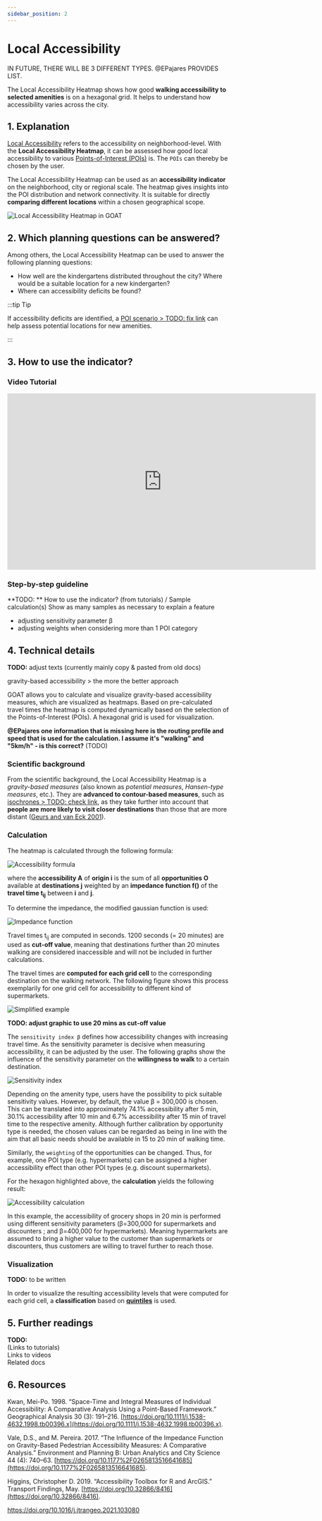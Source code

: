 ```yaml
---
sidebar_position: 2
---
```


# Local Accessibility

IN FUTURE, THERE WILL BE 3 DIFFERENT TYPES. @EPajares PROVIDES LIST. 


The Local Accessibility Heatmap shows how good **walking accessibility to selected amenities** is on a hexagonal grid. It helps to understand how accessibility varies across the city. 

## 1. Explanation

[Local Accessibility](../../general/glossary#local-accessibility "What is Local Accessibility?") refers to the accessibility on neighborhood-level. With the **Local Accessibility Heatmap**, it can be assessed how good local accessibility to various [Points-of-Interest (POIs)](../../general/glossary#point-of-interest-poi "What is a Point-of-Interest?") is. The ``POIs`` can thereby be chosen by the user.

The Local Accessibility Heatmap can be used as an **accessibility indicator** on the neighborhood, city or regional scale. The heatmap gives insights into the POI distribution and network connectivity. It is suitable for directly **comparing different locations** within a chosen geographical scope. 

![Local Accessibility Heatmap in GOAT](/img/indicators/heatmaps/local_accessibility/lokale-erreichbarkeit-1-englisch.webp "Local Accessibility Heatmap in GOAT")

## 2. Which planning questions can be answered? 

Among others, the Local Accessibility Heatmap can be used to answer the following planning questions:
- How well are the kindergartens distributed throughout the city? Where would be a suitable location for a new kindergarten?
- Where can accessibility deficits be found? 

:::tip Tip

If accessibility deficits are identified, a [POI scenario > TODO: fix link](/scenarios/pois  "How to make a POI scenario?") can help assess potential locations for new amenities.

:::

## 3. How to use the indicator?

### Video Tutorial
<iframe class="embed-responsive-item" src="https://player.vimeo.com/video/753850371" frameborder="0" webkitallowfullscreen mozallowfullscreen allowfullscreen data-uk-responsive width="700" height="400"></iframe>

### Step-by-step guideline
**TODO: **
How to use the indicator? (from tutorials) / Sample calculation(s)
Show as many samples as necessary to explain a feature

- adjusting sensitivity parameter β
- adjusting weights when considering more than 1 POI category

## 4. Technical details

**TODO:** adjust texts (currently mainly copy & pasted from old docs)


gravity-based accessibility > the more the better approach

GOAT allows you to calculate and visualize gravity-based accessibility measures, which are visualized as heatmaps. Based on pre-calculated travel times the heatmap is computed dynamically based on the selection of the Points-of-Interest (POIs). A hexagonal grid is used for visualization.

**@EPajares one information that is missing here is the routing profile and speed that is used for the calculation. I assume it's "walking" and "5km/h" - is this correct?** (TODO)

### Scientific background

From the scientific background, the Local Accessibility Heatmap is a  _gravity-based measures_ (also known as _potential measures_, _Hansen-type measures_, etc.). 
They are **advanced to contour-based measures**, such as [isochrones > TODO: check link](isochrones "Docs on isochrones"), as they take further into account that **people are more likely to visit closer destinations** than those that are more distant ([Geurs and van Eck 2001](isochrones#6-resources)). 


### Calculation

The heatmap is calculated through the following formula:

![Accessibility formula](/img/indicators/heatmaps/local_accessibility/place-based_accessibility_measures.webp "Accessibility formula")

where the <b>accessibility A</b> of <b>origin i</b> is the sum of all <b>opportunities O</b> available at <b>destinations j</b> weighted by an <b>impedance function f()</b> of the <b>travel time t<sub>ij</sub></b> between <b>i</b> and <b>j</b>. 

To determine the impedance, the modified gaussian function is used:

![Impedance function](/img/indicators/heatmaps/local_accessibility/Gaussian_function.webp "Impedance function")

Travel times t<sub>ij</sub> are computed in seconds. 1200 seconds (= 20 minutes) are used as **cut-off value**, meaning that destinations further than 20 minutes walking are considered inaccessible and will not be included in further calculations. 

The travel times are **computed for each grid cell** to the corresponding destination on the walking network. The following figure shows this process exemplarily for one grid cell for accessibility to different kind of supermarkets. 

![Simplified example](/img/indicators/heatmaps/local_accessibility/grid_groceries.webp "Simplified example")

**TODO: adjust graphic to use 20 mins as cut-off value**

The ``sensitivity index β`` defines how accessibility changes with increasing travel time. As the sensitivity parameter is decisive when measuring accessibility, it can be adjusted by the user. The following graphs show the influence of the sensitivity parameter on the **willingness to walk** to a certain destination.

![Sensitivity index](/img/indicators/heatmaps/local_accessibility/sensitivitätsindex_en.webp "Sensitivity index")

Depending on the amenity type, users have the possibility to pick suitable sensitivity values. However, by default, the value β = 300,000 is chosen. This can be translated into approximately 74.1% accessibility after 5 min, 30.1% accessibility after 10 min and 6.7% accessibility after 15 min of travel time to the respective amenity. Although further calibration by opportunity type is needed, the chosen values can be regarded as being in line with the aim that all basic needs should be available in 15 to 20 min of walking time.

Similarly, the ``weighting`` of the opportunities can be changed. Thus, for example, one POI type (e.g. hypermarkets) can be assigned a higher accessibility effect than other POI types (e.g. discount supermarkets). 


For the hexagon highlighted above, the **calculation** yields the following result:

![Accessibility calculation](/img/indicators/heatmaps/local_accessibility/accessiblity_different_sensitivity-indices.webp "Accessibility calculation")

In this example, the accessibility of grocery shops in 20 min is performed using different sensitivity parameters (β=300,000 for supermarkets and discounters ; and β=400,000 for hypermarkets). Meaning hypermarkets are assumed to bring a higher value to the customer than supermarkets or discounters, thus customers are willing to travel further to reach those. 

### Visualization 
**TODO:** to be written

In order to visualize the resulting accessibility levels that were computed for each grid cell, a **classification** based on [**quintiles**](../../general/glossary#quintile-classification "Quintile Classification") is used.

## 5. Further readings

**TODO:**  
(Links to tutorials)  
Links to videos  
Related docs  

## 6. Resources

Kwan, Mei-Po. 1998. “Space-Time and Integral Measures of Individual Accessibility: A Comparative Analysis Using a Point-Based Framework.” Geographical Analysis 30 (3): 191–216. [https://doi.org/10.1111/j.1538-4632.1998.tb00396.x](https://doi.org/10.1111/j.1538-4632.1998.tb00396.x).

Vale, D.S., and M. Pereira. 2017. “The Influence of the Impedance Function on Gravity-Based Pedestrian Accessibility Measures: A Comparative Analysis.” Environment and Planning B: Urban Analytics and City Science 44 (4): 740–63. [https://doi.org/10.1177%2F0265813516641685](https://doi.org/10.1177%2F0265813516641685).

Higgins, Christopher D. 2019. “Accessibility Toolbox for R and ArcGIS.” Transport Findings, May. [https://doi.org/10.32866/8416](https://doi.org/10.32866/8416).

https://doi.org/10.1016/j.jtrangeo.2021.103080